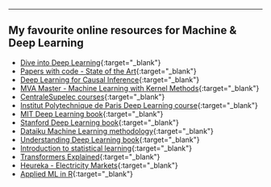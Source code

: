 ---

## My favourite online resources for Machine & Deep Learning

- [Dive into Deep Learning](https://d2l.ai/index.html){:target="_blank"}
- [Papers with code - State of the Art](https://paperswithcode.com/sota){:target="_blank"}
- [Deep Learning for Causal Inference](https://osf.io/preprints/socarxiv/aeszf){:target="_blank"}
- [MVA Master - Machine Learning with Kernel Methods](https://mva-kernel-methods.github.io/course-2023-2024/static_files/materials/slides.pdf){:target="_blank"}
- [CentraleSupelec courses](https://sdi.metz.centralesupelec.fr/spip.php?rubrique2){:target="_blank"}
- [Institut Polytechnique de Paris Deep Learning course](https://github.com/m2dsupsdlclass/lectures-labs/){:target="_blank"}
- [MIT Deep Learning book](https://www.deeplearningbook.org/){:target="_blank"}
- [Stanford Deep Learning book](http://ufldl.stanford.edu/tutorial/){:target="_blank"}
- [Dataiku Machine Learning methodology](https://s3.amazonaws.com/primeglobal-assets/downloads/200623-ML-basics-DATAIKU_jfpansard.pdf){:target="_blank"}
- [Understanding Deep Learning book](https://udlbook.github.io/udlbook/){:target="_blank"}
- [Introduction to statistical learning](https://www.statlearning.com/){:target="_blank"}
- [Transformers Explained](https://www.youtube.com/watch?v=TQQlZhbC5ps&ab_channel=CodeEmporium){:target="_blank"}
- [Heureka - Electricity Markets](https://youtu.be/ienoSbONyhw?si=cmOLLvH-ItgyihjB){:target="_blank"}
- [Applied ML in R](https://therbootcamp.github.io/AML_2020AMLD/){:target="_blank"}
